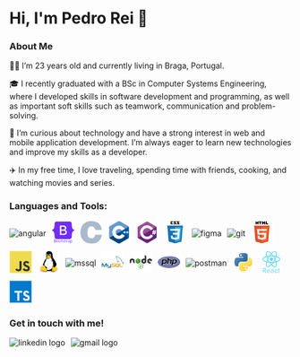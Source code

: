 # Hi, I'm Pedro Rei 👋

<h3>About Me</h3>

👨‍💼 I’m 23 years old and currently living in Braga, Portugal.

🎓 I recently graduated with a BSc in Computer Systems Engineering, where I developed skills in software development and programming, as well as important soft skills such as teamwork, communication and problem-solving.

🔎 I’m curious about technology and have a strong interest in web and mobile application development. I’m always eager to learn new technologies and improve my skills as a developer.

✈️  In my free time, I love traveling, spending time with friends, cooking, and watching movies and series.

<h3 align="left">Languages and Tools:</h3>

<p align="left" style="display: flex; flex-wrap: wrap; gap: 10px; align-items: center;">
  <a href="https://angular.io" target="_blank" rel="noreferrer" style="text-decoration: none; border: none; outline: none;">
    <img src="https://angular.io/assets/images/logos/angular/angular.svg" alt="angular" width="40" height="40" style="border: none; outline: none;"/>
  </a>
  <a href="https://getbootstrap.com" target="_blank" rel="noreferrer" style="text-decoration: none; border: none; outline: none;">
    <img src="https://raw.githubusercontent.com/devicons/devicon/master/icons/bootstrap/bootstrap-plain-wordmark.svg" alt="bootstrap" width="40" height="40" style="border: none; outline: none;"/>
  </a>
  <a href="https://www.cprogramming.com/" target="_blank" rel="noreferrer" style="text-decoration: none; border: none; outline: none;">
    <img src="https://raw.githubusercontent.com/devicons/devicon/master/icons/c/c-original.svg" alt="c" width="40" height="40" style="border: none; outline: none;"/>
  </a>
  <a href="https://www.w3schools.com/cpp/" target="_blank" rel="noreferrer" style="text-decoration: none; border: none; outline: none;">
    <img src="https://raw.githubusercontent.com/devicons/devicon/master/icons/cplusplus/cplusplus-original.svg" alt="cplusplus" width="40" height="40" style="border: none; outline: none;"/>
  </a>
  <a href="https://www.w3schools.com/cs/" target="_blank" rel="noreferrer" style="text-decoration: none; border: none; outline: none;">
    <img src="https://raw.githubusercontent.com/devicons/devicon/master/icons/csharp/csharp-original.svg" alt="csharp" width="40" height="40" style="border: none; outline: none;"/>
  </a>
  <a href="https://www.w3schools.com/css/" target="_blank" rel="noreferrer" style="text-decoration: none; border: none; outline: none;">
    <img src="https://raw.githubusercontent.com/devicons/devicon/master/icons/css3/css3-original-wordmark.svg" alt="css3" width="40" height="40" style="border: none; outline: none;"/>
  </a>
  <a href="https://www.figma.com/" target="_blank" rel="noreferrer" style="text-decoration: none; border: none; outline: none;">
    <img src="https://www.vectorlogo.zone/logos/figma/figma-icon.svg" alt="figma" width="40" height="40" style="border: none; outline: none;"/>
  </a>
  <a href="https://git-scm.com/" target="_blank" rel="noreferrer" style="text-decoration: none; border: none; outline: none;">
    <img src="https://www.vectorlogo.zone/logos/git-scm/git-scm-icon.svg" alt="git" width="40" height="40" style="border: none; outline: none;"/>
  </a>
  <a href="https://www.w3.org/html/" target="_blank" rel="noreferrer" style="text-decoration: none; border: none; outline: none;">
    <img src="https://raw.githubusercontent.com/devicons/devicon/master/icons/html5/html5-original-wordmark.svg" alt="html5" width="40" height="40" style="border: none; outline: none;"/>
  </a>
  <a href="https://developer.mozilla.org/en-US/docs/Web/JavaScript" target="_blank" rel="noreferrer" style="text-decoration: none; border: none; outline: none;">
    <img src="https://raw.githubusercontent.com/devicons/devicon/master/icons/javascript/javascript-original.svg" alt="javascript" width="40" height="40" style="border: none; outline: none;"/>
  </a>
  <a href="https://www.linux.org/" target="_blank" rel="noreferrer" style="text-decoration: none; border: none; outline: none;">
    <img src="https://raw.githubusercontent.com/devicons/devicon/master/icons/linux/linux-original.svg" alt="linux" width="40" height="40" style="border: none; outline: none;"/>
  </a>
  <a href="https://www.microsoft.com/en-us/sql-server" target="_blank" rel="noreferrer" style="text-decoration: none; border: none; outline: none;">
    <img src="https://www.svgrepo.com/show/303229/microsoft-sql-server-logo.svg" alt="mssql" width="40" height="40" style="border: none; outline: none;"/>
  </a>
  <a href="https://www.mysql.com/" target="_blank" rel="noreferrer" style="text-decoration: none; border: none; outline: none;">
    <img src="https://raw.githubusercontent.com/devicons/devicon/master/icons/mysql/mysql-original-wordmark.svg" alt="mysql" width="40" height="40" style="border: none; outline: none;"/>
  </a>
  <a href="https://nodejs.org" target="_blank" rel="noreferrer" style="text-decoration: none; border: none; outline: none;">
    <img src="https://raw.githubusercontent.com/devicons/devicon/master/icons/nodejs/nodejs-original-wordmark.svg" alt="nodejs" width="40" height="40" style="border: none; outline: none;"/>
  </a>
  <a href="https://www.php.net" target="_blank" rel="noreferrer" style="text-decoration: none; border: none; outline: none;">
    <img src="https://raw.githubusercontent.com/devicons/devicon/master/icons/php/php-original.svg" alt="php" width="40" height="40" style="border: none; outline: none;"/>
  </a>
  <a href="https://postman.com" target="_blank" rel="noreferrer" style="text-decoration: none; border: none; outline: none;">
    <img src="https://www.vectorlogo.zone/logos/getpostman/getpostman-icon.svg" alt="postman" width="40" height="40" style="border: none; outline: none;"/>
  </a>
  <a href="https://www.python.org" target="_blank" rel="noreferrer" style="text-decoration: none; border: none; outline: none;">
    <img src="https://raw.githubusercontent.com/devicons/devicon/master/icons/python/python-original.svg" alt="python" width="40" height="40" style="border: none; outline: none;"/>
  </a>
  <a href="https://reactjs.org/" target="_blank" rel="noreferrer" style="text-decoration: none; border: none; outline: none;">
    <img src="https://raw.githubusercontent.com/devicons/devicon/master/icons/react/react-original-wordmark.svg" alt="react" width="40" height="40" style="border: none; outline: none;"/>
  </a>
  <a href="https://www.typescriptlang.org/" target="_blank" rel="noreferrer" style="text-decoration: none; border: none; outline: none;">
    <img src="https://raw.githubusercontent.com/devicons/devicon/master/icons/typescript/typescript-original.svg" alt="typescript" width="40" height="40" style="border: none; outline: none;"/>
  </a>
</p>

<h3 align="left">Get in touch with me!</h3>

<div style="display: flex; gap: 10px; align-items: center;">
  <a href="https://www.linkedin.com/in/pedro28rei" target="_blank" style="text-decoration: none; border: none; outline: none;">
    <img src="https://raw.githubusercontent.com/maurodesouza/profile-readme-generator/master/src/assets/icons/social/linkedin/default.svg" width="52" height="40" alt="linkedin logo" style="border: none; outline: none;" />
  </a>
  <a href="mailto:pedro28rei@gmail.com" target="_blank" style="text-decoration: none; border: none; outline: none;">
    <img src="https://raw.githubusercontent.com/maurodesouza/profile-readme-generator/master/src/assets/icons/social/gmail/default.svg" width="52" height="40" alt="gmail logo" style="border: none; outline: none;" />
  </a>
</div>

###

